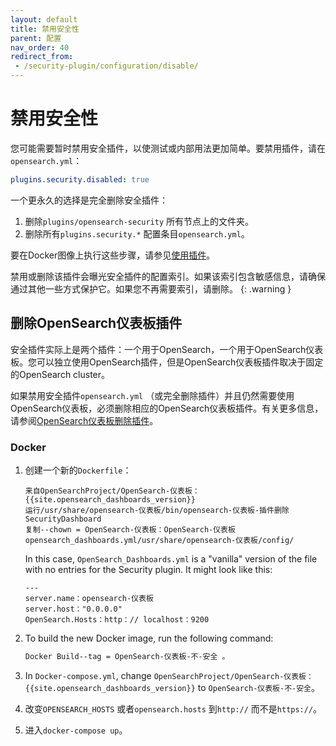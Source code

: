 ```yaml
---
layout: default
title: 禁用安全性
parent: 配置
nav_order: 40
redirect_from: 
 - /security-plugin/configuration/disable/
---
```


# 禁用安全性

您可能需要暂时禁用安全插件，以使测试或内部用法更加简单。要禁用插件，请在`opensearch.yml`：

```yml
plugins.security.disabled: true
```

一个更永久的选择是完全删除安全插件：

1. 删除`plugins/opensearch-security` 所有节点上的文件夹。
1. 删除所有`plugins.security.*` 配置条目`opensearch.yml`。

要在Docker图像上执行这些步骤，请参见[使用插件]({{site.url}}{{site.baseurl}}/opensearch/install/docker#working-with-plugins)。

禁用或删除该插件会曝光安全插件的配置索引。如果该索引包含敏感信息，请确保通过其他一些方式保护它。如果您不再需要索引，请删除。
{: .warning }


## 删除OpenSearch仪表板插件

安全插件实际上是两个插件：一个用于OpenSearch，一个用于OpenSearch仪表板。您可以独立使用OpenSearch插件，但是OpenSearch仪表板插件取决于固定的OpenSearch cluster。

如果禁用安全插件`opensearch.yml` （或完全删除插件）并且仍然需要使用OpenSearch仪表板，必须删除相应的OpenSearch仪表板插件。有关更多信息，请参阅[OpenSearch仪表板删除插件]({{site.url}}{{site.baseurl}}/install-and-configure/install-dashboards/plugins/#remove-plugins)。


### Docker

1. 创建一个新的`Dockerfile`：

   ```
   来自OpenSearchProject/OpenSearch-仪表板：{{site.opensearch_dashboards_version}}
   运行/usr/share/opensearch-仪表板/bin/opensearch-仪表板-插件删除SecurityDashboard
   复制--chown = OpenSearch-仪表板：OpenSearch-仪表板opensearch_dashboards.yml/usr/share/opensearch-仪表板/config/
   ```

   In this case, `OpenSearch_Dashboards.yml` is a "vanilla" version of the file with no entries for the Security plugin. It might look like this:

   ```YML
   ---
   server.name：opensearch-仪表板
   server.host："0.0.0.0"
   OpenSearch.Hosts：http：// localhost：9200
   ```


1. To build the new Docker image, run the following command:

   ```bash
   Docker Build--tag = OpenSearch-仪表板-不-安全 。
   ```

1. In `Docker-compose.yml`, change `OpenSearchProject/OpenSearch-仪表板：{{site.opensearch_dashboards_version}}` to `OpenSearch-仪表板-不-安全`。
1. 改变`OPENSEARCH_HOSTS` 或者`opensearch.hosts` 到`http://` 而不是`https://`。
1. 进入`docker-compose up`。

